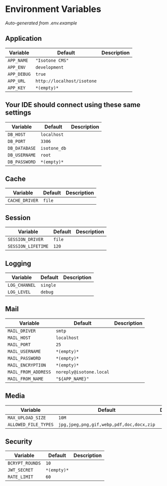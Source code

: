 # Environment Variables

*Auto-generated from .env.example*

## Application

| Variable | Default | Description |
|----------|---------|-------------|
| `APP_NAME` | `"Isotone CMS"` | |
| `APP_ENV` | `development` | |
| `APP_DEBUG` | `true` | |
| `APP_URL` | `http://localhost/isotone` | |
| `APP_KEY` | `*(empty)*` | |

## Your IDE should connect using these same settings

| Variable | Default | Description |
|----------|---------|-------------|
| `DB_HOST` | `localhost` | |
| `DB_PORT` | `3306` | |
| `DB_DATABASE` | `isotone_db` | |
| `DB_USERNAME` | `root` | |
| `DB_PASSWORD` | `*(empty)*` | |

## Cache

| Variable | Default | Description |
|----------|---------|-------------|
| `CACHE_DRIVER` | `file` | |

## Session

| Variable | Default | Description |
|----------|---------|-------------|
| `SESSION_DRIVER` | `file` | |
| `SESSION_LIFETIME` | `120` | |

## Logging

| Variable | Default | Description |
|----------|---------|-------------|
| `LOG_CHANNEL` | `single` | |
| `LOG_LEVEL` | `debug` | |

## Mail

| Variable | Default | Description |
|----------|---------|-------------|
| `MAIL_DRIVER` | `smtp` | |
| `MAIL_HOST` | `localhost` | |
| `MAIL_PORT` | `25` | |
| `MAIL_USERNAME` | `*(empty)*` | |
| `MAIL_PASSWORD` | `*(empty)*` | |
| `MAIL_ENCRYPTION` | `*(empty)*` | |
| `MAIL_FROM_ADDRESS` | `noreply@isotone.local` | |
| `MAIL_FROM_NAME` | `"${APP_NAME}"` | |

## Media

| Variable | Default | Description |
|----------|---------|-------------|
| `MAX_UPLOAD_SIZE` | `10M` | |
| `ALLOWED_FILE_TYPES` | `jpg,jpeg,png,gif,webp,pdf,doc,docx,zip` | |

## Security

| Variable | Default | Description |
|----------|---------|-------------|
| `BCRYPT_ROUNDS` | `10` | |
| `JWT_SECRET` | `*(empty)*` | |
| `RATE_LIMIT` | `60` | |

